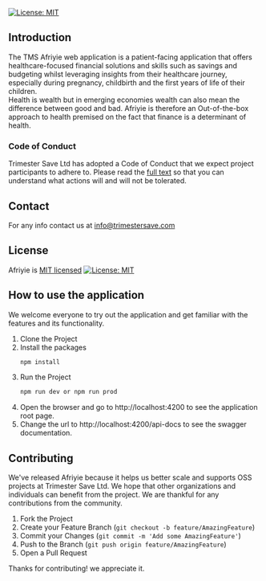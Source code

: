 [![License: MIT](https://img.shields.io/badge/License-MIT-yellow.svg)](https://opensource.org/licenses/MIT)

## Introduction

The TMS Afriyie web application is a patient-facing application that offers healthcare-focused financial solutions and skills such as savings and budgeting whilst leveraging insights from their healthcare journey, especially during pregnancy, childbirth and the first years of life of their children. <br/>
Health is wealth but in emerging economies wealth can also mean the difference between good and bad. Afriyie is therefore an Out-of-the-box approach to health premised on the fact that finance is a determinant of health.


### Code of Conduct
Trimester Save Ltd has adopted a Code of Conduct that we expect project participants to adhere to. Please read the [full text](https://github.com/Trimester-Save-Ltd/tms-afriyie-backend/blob/main/Code%20of%20Conduct.md) so that you can understand what actions will and will not be tolerated.

## Contact
For any info contact us at info@trimestersave.com

##  License

Afriyie is [MIT licensed](https://github.com/Trimester-Save-Ltd/tms-afriyie-backend/blob/main/LICENSE) [![License: MIT](https://img.shields.io/badge/License-MIT-yellow.svg)](https://opensource.org/licenses/MIT)

## How to use the application
We welcome everyone to try out the application and get familiar with the features and its functionality.

1. Clone the Project
2. Install the packages
    ```bash
    npm install
    ```
3. Run the Project
    ```bash
    npm run dev or npm run prod
    ```
4. Open the browser and go to http://localhost:4200 to see the application root page.
5. Change the url to http://localhost:4200/api-docs to see the swagger documentation.


## Contributing
We've released Afriyie because it helps us better scale and supports OSS projects at Trimester Save Ltd. We hope that other organizations and individuals can benefit from the project. We are thankful for any contributions from the community.

1. Fork the Project
2. Create your Feature Branch (`git checkout -b feature/AmazingFeature`)
3. Commit your Changes (`git commit -m 'Add some AmazingFeature'`)
4. Push to the Branch (`git push origin feature/AmazingFeature`)
4. Open a Pull Request

Thanks for contributing! we appreciate it.
